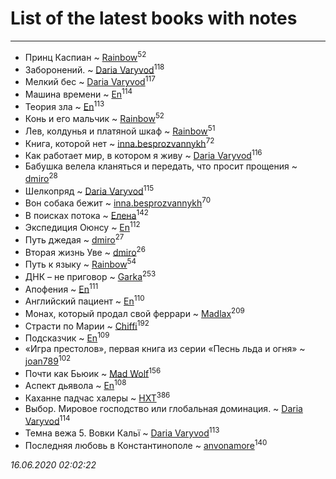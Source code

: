 # List of the latest books with notes
---

* Принц Каспиан ~ [Rainbow](users/109/109787328219839805802-google)<sup>52</sup>
* Заборонений. ~ [Daria Varyvod](users/829/829893410524253-facebook)<sup>118</sup>
* Мелкий бес ~ [Daria Varyvod](users/829/829893410524253-facebook)<sup>117</sup>
* Машина времени ~ [En](users/333/333646551-vkontakte)<sup>114</sup>
* Теория зла ~ [En](users/333/333646551-vkontakte)<sup>113</sup>
* Конь и его мальчик ~ [Rainbow](users/109/109787328219839805802-google)<sup>52</sup>
* Лев, колдунья и платяной шкаф ~ [Rainbow](users/109/109787328219839805802-google)<sup>51</sup>
* Книга, которой нет ~ [inna.besprozvannykh](users/733/73323849-yandex)<sup>72</sup>
* Как работает мир, в котором я живу ~ [Daria Varyvod](users/829/829893410524253-facebook)<sup>116</sup>
* Бабушка велела кланяться и передать, что просит прощения ~ [dmiro](users/571/5714115-vkontakte)<sup>28</sup>
* Шелкопряд ~ [Daria Varyvod](users/829/829893410524253-facebook)<sup>115</sup>
* Вон собака бежит ~ [inna.besprozvannykh](users/733/73323849-yandex)<sup>70</sup>
* В поисках потока ~ [Елена](users/115/115826717712507836033-google)<sup>142</sup>
* Экспедиция Оюнсу ~ [En](users/333/333646551-vkontakte)<sup>112</sup>
* Путь джедая ~ [dmiro](users/571/5714115-vkontakte)<sup>27</sup>
* Вторая жизнь Уве ~ [dmiro](users/571/5714115-vkontakte)<sup>26</sup>
* Путь к языку ~ [Rainbow](users/109/109787328219839805802-google)<sup>54</sup>
* ДНК – не приговор ~ [Garka](users/115/115753719718250012620-google)<sup>253</sup>
* Апофения ~ [En](users/333/333646551-vkontakte)<sup>111</sup>
* Английский пациент ~ [En](users/333/333646551-vkontakte)<sup>110</sup>
* Монах, который продал свой феррари ~ [Madlax](users/158/158304782-vkontakte)<sup>209</sup>
* Страсти по Марии ~ [Chiffi](users/105/105831994080785626680-google)<sup>192</sup>
* Подсказчик ~ [En](users/333/333646551-vkontakte)<sup>109</sup>
* «Игра престолов», первая книга из серии «Песнь льда и огня» ~ [joan789](users/240/2401650-vkontakte)<sup>102</sup>
* Почти как Бьюик ~ [Mad Wolf](users/947/94738840-vkontakte)<sup>156</sup>
* Аспект дьявола ~ [En](users/333/333646551-vkontakte)<sup>108</sup>
* Каханне падчас халеры ~ [HXT](users/100/100002563462782-facebook)<sup>386</sup>
* Выбор. Мировое господство или глобальная доминация. ~ [Daria Varyvod](users/829/829893410524253-facebook)<sup>114</sup>
* Темна вежа 5. Вовки Кальї ~ [Daria Varyvod](users/829/829893410524253-facebook)<sup>113</sup>
* Последняя любовь в Константинополе ~ [anvonamore](users/595/5957175-vkontakte)<sup>140</sup>


_16.06.2020 02:02:22_
